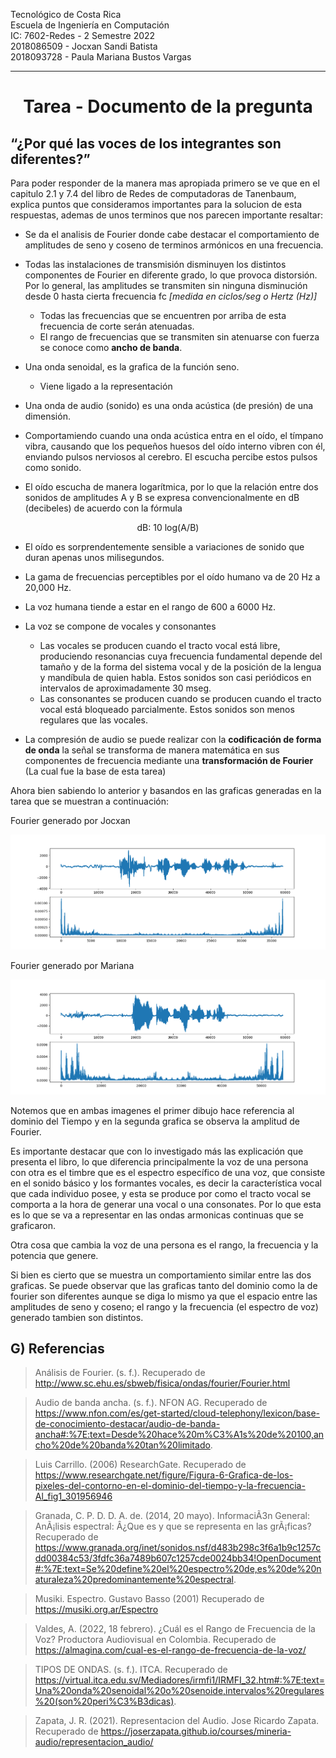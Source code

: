 Tecnológico de Costa Rica<br> 
Escuela de Ingeniería en Computación<br> 
IC: 7602-Redes  - 2 Semestre 2022 <br> 
2018086509 - Jocxan Sandi Batista <br> 
2018093728 - Paula Mariana Bustos Vargas
______________________
<center> <h1> Tarea - Documento  de la pregunta </h1> </center> 

<h2> “¿Por qué las voces de los integrantes son diferentes?” </h2>

Para poder responder de la manera mas apropiada primero se ve que en el capitulo 2.1 y 7.4 del libro de Redes de computadoras de Tanenbaum, explica puntos que consideramos importantes para la solucion de esta respuestas, ademas de unos terminos que nos parecen importante resaltar:

- Se da el analisis de Fourier donde cabe destacar el comportamiento de amplitudes de seno y coseno de terminos armónicos en una frecuencia.
  
- Todas las instalaciones de transmisión disminuyen los distintos componentes de Fourier en diferente grado, lo que provoca distorsión. Por lo general, las amplitudes se transmiten sin ninguna disminución desde 0 hasta cierta frecuencia fc *[medida en ciclos/seg o Hertz (Hz)]*
  - Todas las frecuencias que se encuentren por arriba de esta frecuencia de corte serán atenuadas. 
  - El rango de frecuencias que se transmiten sin atenuarse con
fuerza se conoce como **ancho de banda**.

- Una onda senoidal, es la grafica de la función seno.
  - Viene ligado a la representación 

- Una onda de audio (sonido) es una onda acústica (de presión) de una dimensión. 
  
- Comportamiendo cuando una onda acústica entra en el oído, el tímpano vibra, causando que los pequeños huesos del oído interno vibren con él, enviando pulsos nerviosos al cerebro. El escucha percibe estos pulsos como sonido.

- El oído escucha de manera logarítmica, por lo que la relación entre dos sonidos de amplitudes A y B se expresa convencionalmente en dB (decibeles) de acuerdo con la fórmula
<center> dB: 10 log(A/B) </center>

- El oído es sorprendentemente sensible a variaciones de sonido que duran apenas unos milisegundos.

- La gama de frecuencias perceptibles por el oído humano va de 20 Hz a 20,000 Hz.
- La voz humana tiende a estar en el rango de 600 a 6000 Hz.

- La voz se compone de vocales y consonantes
  - Las vocales se producen cuando el tracto vocal está libre, produciendo resonancias cuya frecuencia fundamental depende del tamaño y de la forma del sistema vocal y de la posición de la lengua y mandíbula de quien habla. Estos sonidos son casi periódicos en intervalos de aproximadamente 30 mseg. 
  - Las consonantes se producen cuando se producen cuando el tracto vocal está bloqueado parcialmente. Estos sonidos son menos regulares que las vocales.

- La compresión de audio se puede realizar con la **codificación de forma de onda** la señal se transforma de manera matemática en sus componentes de frecuencia mediante una **transformación de Fourier** (La cual fue la base de esta tarea) 

Ahora bien sabiendo lo anterior y basandos en las graficas generadas en la tarea que se muestran a continuación:

Fourier generado por Jocxan

![Imagen1](imagenes_documentacion/Jocxan.png)


Fourier generado por Mariana

![Imagen1](imagenes_documentacion/Mariana.png)

Notemos que en ambas imagenes el primer dibujo hace referencia al dominio del Tiempo y en la segunda grafica se observa la amplitud de Fourier.

Es importante destacar que con lo investigado más las explicación que presenta el libro, lo que diferencia principalmente la voz de una persona con otra es el timbre que es el espectro específico de una voz, que consiste en el sonido básico y los formantes vocales, es decir la característica vocal que cada individuo posee, y esta se produce por como el tracto vocal se comporta a la hora de generar una vocal o una consonates. Por lo que esta es lo que se va a representar en las ondas armonicas continuas que se graficaron.

Otra cosa que cambia la voz de una persona es el rango, la frecuencia y la potencia que genere.

Si bien es cierto que se muestra un comportamiento similar entre las dos graficas. Se puede observar que las graficas tanto del dominio como la de fourier son diferentes aunque se diga lo mismo ya que el espacio entre las amplitudes de seno y coseno; el rango y la frecuencia (el espectro de voz) generado tambien son distintos.

## G) Referencias 
> Análisis de Fourier. (s. f.). Recuperado de http://www.sc.ehu.es/sbweb/fisica/ondas/fourier/Fourier.html


> Audio de banda ancha. (s. f.). NFON AG. Recuperado de https://www.nfon.com/es/get-started/cloud-telephony/lexicon/base-de-conocimiento-destacar/audio-de-banda-ancha#:%7E:text=Desde%20hace%20m%C3%A1s%20de%20100,ancho%20de%20banda%20tan%20limitado.

>Luis Carrillo. (2006) ResearchGate. Recuperado de https://www.researchgate.net/figure/Figura-6-Grafica-de-los-pixeles-del-contorno-en-el-dominio-del-tiempo-y-la-frecuencia-Al_fig1_301956946

>Granada, C. P. D. D. A. de. (2014, 20 mayo). InformaciÃ3n General: AnÃ¡lisis espectral: Â¿Que es y que se representa en las grÃ¡ficas? Recuperado  de https://www.granada.org/inet/sonidos.nsf/d483b298c3f6a1b9c1257cdd00384c53/3fdfc36a7489b607c1257cde0024bb34!OpenDocument#:%7E:text=Se%20define%20el%20espectro%20de,es%20de%20naturaleza%20predominantemente%20espectral. 

> Musiki. Espectro. Gustavo Basso (2001) Recuperado de https://musiki.org.ar/Espectro

> Valdes, A. (2022, 18 febrero). ¿Cuál es el Rango de Frecuencia de la Voz? Productora Audiovisual en Colombia. Recuperado de https://almagina.com/cual-es-el-rango-de-frecuencia-de-la-voz/


> TIPOS DE ONDAS. (s. f.). ITCA. Recuperado de https://virtual.itca.edu.sv/Mediadores/irmfi1/IRMFI_32.htm#:%7E:text=Una%20onda%20senoidal%20o%20senoide,intervalos%20regulares%20(son%20peri%C3%B3dicas).

> Zapata, J. R. (2021). Representacion del Audio. Jose Ricardo Zapata. Recuperado de https://joserzapata.github.io/courses/mineria-audio/representacion_audio/
